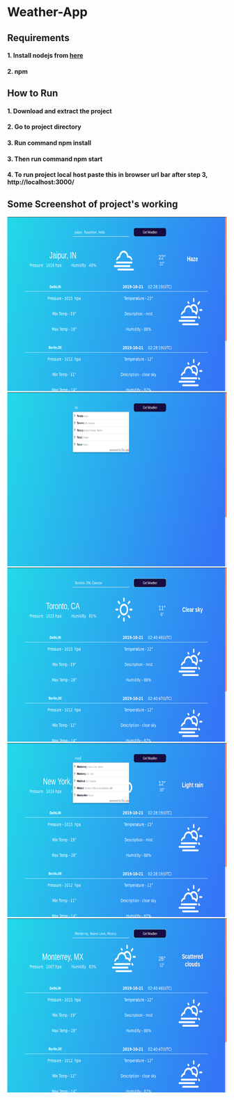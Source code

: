 # Weather-App

## Requirements
#### 1. Install nodejs from <a href="https://nodejs.org/en/">here</a>
#### 2. npm 

## How to Run
#### 1. Download and extract the project
#### 2. Go to project directory 
#### 3. Run command npm install
#### 3. Then run command npm start
#### 4. To run project local host paste this in browser url bar after step 3, http://localhost:3000/ 

## Some Screenshot of project's working

<img width="800" height="400" src="Screenshot/SS0.png">
<img width="800" height="400" src="Screenshot/SS1.png">
<img width="800" height="400" src="Screenshot/SS2.png">
<img width="800" height="400" src="Screenshot/SS3.png">
<img width="800" height="400" src="Screenshot/SS4.png">
